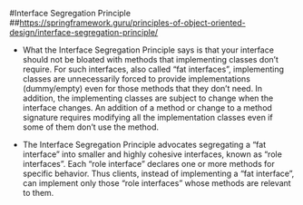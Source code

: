 #Interface Segregation Principle
##https://springframework.guru/principles-of-object-oriented-design/interface-segregation-principle/


- What the Interface Segregation Principle says is that your interface should not be bloated with methods that implementing classes don’t require. For such interfaces, also called “fat interfaces”, implementing classes are unnecessarily forced to provide implementations (dummy/empty) even for those methods that they don’t need. In addition, the implementing classes are subject to change when the interface changes. An addition of a method or change to a method signature requires modifying all the implementation classes even if some of them don’t use the method.

- The Interface Segregation Principle advocates segregating a “fat interface” into smaller and highly cohesive interfaces, known as “role interfaces”. Each “role interface” declares one or more methods for specific behavior. Thus clients, instead of implementing a “fat interface”, can implement only those “role interfaces” whose methods are relevant to them.